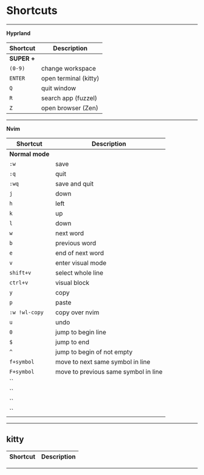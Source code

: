# Shortcuts
---

__Hyprland__

| Shortcut         | Description               |
|------------------|---------------------------|
|**SUPER +**       |                           |
| `(0-9)`          | change workspace          |
| `ENTER`          | open terminal (kitty)     |
| `Q`              | quit window               |
| `R`              | search app (fuzzel)       |
| `Z`              | open browser (Zen)        |
---

__Nvim__ 

| Shortcut         | Description               |
|------------------|---------------------------|
| **Normal mode**  |                           |
| `:w`             | save                      |
| `:q`             | quit                      |
| `:wq`            | save and quit             |
| `j`              | down                      |
| `h`              | left                      |
| `k`              | up                        |
| `l`              | down                      |
| `w`              | next word                 |
| `b`              | previous word             |
| `e`              | end of next word          |
| `v`              | enter visual mode         |
| `shift+v`        | select whole line         |
| `ctrl+v`         | visual block              |
| `y`              | copy                      |
| `p`              | paste                     |
| `:w !wl-copy`    | copy over nvim            |
| `u`              | undo                      |
| `0` | jump to begin line |
| `$` | jump to end |
| `^` | jump to begin of not empty  |
| `f+symbol` | move to next same symbol in line |
| `F+symbol` | move to previous same symbol in line |
| `` |  |
| `` |  |
| `` |  |
| `` |  |


---

## kitty

| Shortcut | Description |
|----------|-------------|

---

